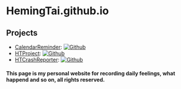 # HemingTai.github.io
## Projects
* [CalendarReminder](https://github.com/HemingTai/CalendarReminderDemo): [![Github](https://img.shields.io/github/stars/HemingTai/CalendarReminderDemo.svg?style=social)](https://github.com/HemingTai/CalendarReminderDemo)
* [HTProject](https://github.com/HemingTai/HTProject): [![Github](https://img.shields.io/github/stars/HemingTai/HTProject.svg?style=social)](https://github.com/HemingTai/HTProject)
* [HTCrashReporter](https://github.com/HemingTai/HTCrashReporter): [![Github](https://img.shields.io/github/stars/HemingTai/HTCrashReporter.svg?style=social)](https://github.com/HemingTai/HTCrashReporter)







#### This page is my personal website for recording daily feelings, what happend and so on, all rights reserved.
